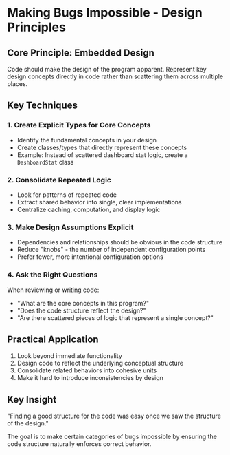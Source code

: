 # Making Bugs Impossible - Design Principles

## Core Principle: Embedded Design

Code should make the design of the program apparent. Represent key design concepts directly in code rather than scattering them across multiple places.

## Key Techniques

### 1. Create Explicit Types for Core Concepts

- Identify the fundamental concepts in your design
- Create classes/types that directly represent these concepts
- Example: Instead of scattered dashboard stat logic, create a `DashboardStat` class

### 2. Consolidate Repeated Logic

- Look for patterns of repeated code
- Extract shared behavior into single, clear implementations
- Centralize caching, computation, and display logic

### 3. Make Design Assumptions Explicit

- Dependencies and relationships should be obvious in the code structure
- Reduce "knobs" - the number of independent configuration points
- Prefer fewer, more intentional configuration options

### 4. Ask the Right Questions

When reviewing or writing code:

- "What are the core concepts in this program?"
- "Does the code structure reflect the design?"
- "Are there scattered pieces of logic that represent a single concept?"

## Practical Application

1. Look beyond immediate functionality
2. Design code to reflect the underlying conceptual structure
3. Consolidate related behaviors into cohesive units
4. Make it hard to introduce inconsistencies by design

## Key Insight

"Finding a good structure for the code was easy once we saw the structure of the design."

The goal is to make certain categories of bugs impossible by ensuring the code structure naturally enforces correct behavior.